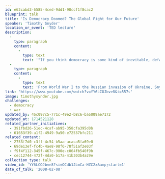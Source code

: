 ```yaml
---
id: e62cabd3-6585-4ced-9dd1-90ccf1f8cac2
blueprint: talk
title: 'Is Democracy Doomed? The Global Fight for Our Future'
speaker: 'Timothy Snyder'
location_or_event: 'TED lecture'
description:
  -
    type: paragraph
    content:
      -
        type: text
        text: '"If you think democracy is some kind of inevitable, default setting for the world, then you aren''t going to have it for very long," says Yale University historian and author Timothy Snyder. '
  -
    type: paragraph
    content:
      -
        type: text
        text: 'From World War I to the Russian invasion of Ukraine, Snyder dives into the structures that uplift and tear down political systems, offering a historical perspective on the current state of democracy around the world as well as the patterns of thought that lead to tyranny. He discusses a new approach to democracy that could help create and protect a future of freedom.'
link: 'https://www.youtube.com/watch?v=YY6LCOJbve8&t=557s'
image: timothysynder.jpg
challenges:
  - democracy
  - war
updated_by: 46c097c5-771c-49e2-b8c6-ba6009ae7172
updated_at: 1714521128
related_partner_initiatives:
  - 391fbd26-51ec-4caf-ab95-358cfa395d0b
  - 61653f39-a1f2-4949-9a50-e72537bfc211
related_content:
  - 2753f7d0-c3ff-4c54-b5aa-acaca5fa69e0
  - 69de13ef-fc4b-4ae8-98f6-78f51af2e03f
  - f9f4f112-845f-467c-900e-c064fb540f9b
  - cec12744-472f-4da0-b17a-41b303b4a29e
collection_type: talk
video_id: 'YY6LCOJbve8?si=OCdb1JLmCa-HZC2x&amp;start=1'
date_of_talk: '2008-02-08'
---
```

